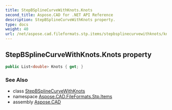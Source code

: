 ```yaml
---
title: StepBSplineCurveWithKnots.Knots
second_title: Aspose.CAD for .NET API Reference
description: StepBSplineCurveWithKnots property. 
type: docs
weight: 40
url: /net/aspose.cad.fileformats.stp.items/stepbsplinecurvewithknots/knots/
---
```

## StepBSplineCurveWithKnots.Knots property

```csharp
public List<double> Knots { get; }
```

### See Also

* class [StepBSplineCurveWithKnots](../)
* namespace [Aspose.CAD.FileFormats.Stp.Items](../../stepbsplinecurvewithknots/)
* assembly [Aspose.CAD](../../../)


